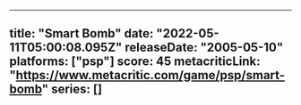 
---
title: "Smart Bomb"
date: "2022-05-11T05:00:08.095Z"
releaseDate: "2005-05-10"
platforms: ["psp"]
score: 45
metacriticLink: "https://www.metacritic.com/game/psp/smart-bomb"
series: []
---
